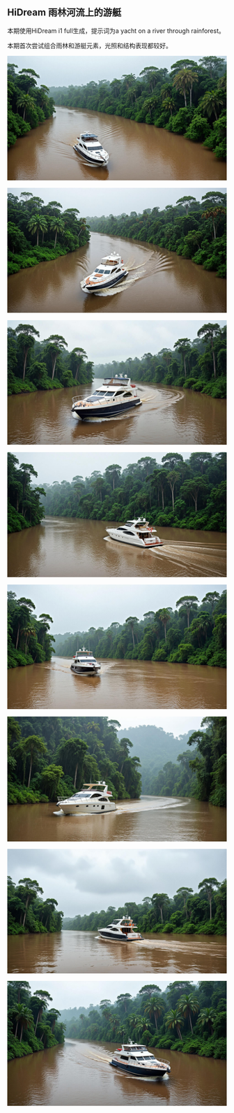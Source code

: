 ## HiDream 雨林河流上的游艇

本期使用HiDream i1 full生成，提示词为a yacht on a river through rainforest。

本期首次尝试组合雨林和游艇元素，光照和结构表现都较好。

![ComfyUI_00011_.jpg](https://github.com/Willian7004/media-blog/blob/main/files/202505/2025051109/ComfyUI_00011_.jpg?raw=true)

![ComfyUI_00013_.jpg](https://github.com/Willian7004/media-blog/blob/main/files/202505/2025051109/ComfyUI_00013_.jpg?raw=true)

![ComfyUI_00014_.jpg](https://github.com/Willian7004/media-blog/blob/main/files/202505/2025051109/ComfyUI_00014_.jpg?raw=true)

![ComfyUI_00016_.jpg](https://github.com/Willian7004/media-blog/blob/main/files/202505/2025051109/ComfyUI_00016_.jpg?raw=true)

![ComfyUI_00017_.jpg](https://github.com/Willian7004/media-blog/blob/main/files/202505/2025051109/ComfyUI_00017_.jpg?raw=true)

![ComfyUI_00018_.jpg](https://github.com/Willian7004/media-blog/blob/main/files/202505/2025051109/ComfyUI_00018_.jpg?raw=true)

![ComfyUI_00019_.jpg](https://github.com/Willian7004/media-blog/blob/main/files/202505/2025051109/ComfyUI_00019_.jpg?raw=true)

![ComfyUI_00020_.jpg](https://github.com/Willian7004/media-blog/blob/main/files/202505/2025051109/ComfyUI_00020_.jpg?raw=true)